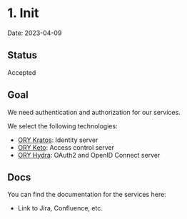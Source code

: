 # 1. Init

Date: 2023-04-09

## Status

Accepted

## Goal

We need authentication and authorization for our services.

We select the following technologies:

- [ORY Kratos](https://www.ory.sh/kratos/docs/): Identity server
- [ORY Keto](https://www.ory.sh/keto/docs/): Access control server
- [ORY Hydra](https://www.ory.sh/hydra/docs/): OAuth2 and OpenID Connect server

## Docs

You can find the documentation for the services here:

- Link to Jira, Confluence, etc.
